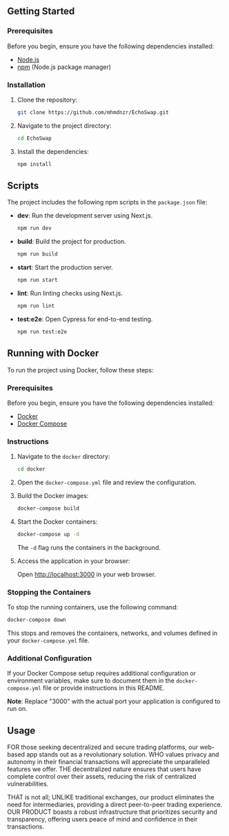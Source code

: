 
## Getting Started

### Prerequisites

Before you begin, ensure you have the following dependencies installed:

- [Node.js](https://nodejs.org/)
- [npm](https://www.npmjs.com/) (Node.js package manager)

### Installation

1. Clone the repository:

   ```bash
   git clone https://github.com/mhmdnzr/EchoSwap.git
   ```

2. Navigate to the project directory:

   ```bash
   cd EchoSwap
   ```

3. Install the dependencies:

   ```bash
   npm install
   ```

## Scripts

The project includes the following npm scripts in the `package.json` file:

- **dev**: Run the development server using Next.js.

  ```bash
  npm run dev
  ```

- **build**: Build the project for production.

  ```bash
  npm run build
  ```

- **start**: Start the production server.

  ```bash
  npm run start
  ```

- **lint**: Run linting checks using Next.js.

  ```bash
  npm run lint
  ```

- **test:e2e**: Open Cypress for end-to-end testing.

  ```bash
  npm run test:e2e
  ```

## Running with Docker

To run the project using Docker, follow these steps:

### Prerequisites

Before you begin, ensure you have the following dependencies installed:

- [Docker](https://www.docker.com/)
- [Docker Compose](https://docs.docker.com/compose/)

### Instructions

1. Navigate to the `docker` directory:

   ```bash
   cd docker
   ```

2. Open the `docker-compose.yml` file and review the configuration.

3. Build the Docker images:

   ```bash
   docker-compose build
   ```

4. Start the Docker containers:

   ```bash
   docker-compose up -d
   ```

   The `-d` flag runs the containers in the background.

5. Access the application in your browser:

   Open [http://localhost:3000](http://localhost:3000) in your web browser.

### Stopping the Containers

To stop the running containers, use the following command:

```bash
docker-compose down
```

This stops and removes the containers, networks, and volumes defined in your `docker-compose.yml` file.

### Additional Configuration

If your Docker Compose setup requires additional configuration or environment variables, make sure to document them in the `docker-compose.yml` file or provide instructions in this README.

**Note**: Replace "3000" with the actual port your application is configured to run on.

## Usage

FOR those seeking decentralized and secure trading platforms, our web-based app stands out as a revolutionary solution. WHO values privacy and autonomy in their financial transactions will appreciate the unparalleled features we offer. THE decentralized nature ensures that users have complete control over their assets, reducing the risk of centralized vulnerabilities.

THAT is not all; UNLIKE traditional exchanges, our product eliminates the need for intermediaries, providing a direct peer-to-peer trading experience. OUR PRODUCT boasts a robust infrastructure that prioritizes security and transparency, offering users peace of mind and confidence in their transactions.
